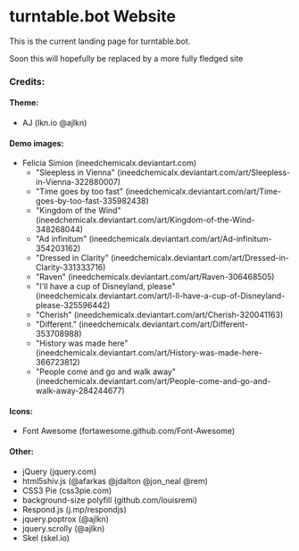# turntable.bot Website
This is the current landing page for turntable.bot.

Soon this will hopefully be replaced by a more fully fledged site

### Credits:
#### Theme:
* AJ (lkn.io @ajlkn)

#### Demo images:
* Felicia Simion (ineedchemicalx.deviantart.com)
  * "Sleepless in Vienna" (ineedchemicalx.deviantart.com/art/Sleepless-in-Vienna-322880007)
  * "Time goes by too fast" (ineedchemicalx.deviantart.com/art/Time-goes-by-too-fast-335982438)
  * "Kingdom of the Wind" (ineedchemicalx.deviantart.com/art/Kingdom-of-the-Wind-348268044)
  * "Ad infinitum" (ineedchemicalx.deviantart.com/art/Ad-infinitum-354203162)
  * "Dressed in Clarity" (ineedchemicalx.deviantart.com/art/Dressed-in-Clarity-331333716)
  * "Raven" (ineedchemicalx.deviantart.com/art/Raven-306468505)
  * "I'll have a cup of Disneyland, please" (ineedchemicalx.deviantart.com/art/I-ll-have-a-cup-of-Disneyland-please-325596442)
  * "Cherish" (ineedchemicalx.deviantart.com/art/Cherish-320041163)
  * "Different." (ineedchemicalx.deviantart.com/art/Different-353708988)
  * "History was made here" (ineedchemicalx.deviantart.com/art/History-was-made-here-366723812)
  * "People come and go and walk away" (ineedchemicalx.deviantart.com/art/People-come-and-go-and-walk-away-284244677)

#### Icons:
* Font Awesome (fortawesome.github.com/Font-Awesome)

#### Other:
* jQuery (jquery.com)
* html5shiv.js (@afarkas @jdalton @jon_neal @rem)
* CSS3 Pie (css3pie.com)
* background-size polyfill (github.com/louisremi)
* Respond.js (j.mp/respondjs)
* jquery.poptrox (@ajlkn)
* jquery.scrolly (@ajlkn)
* Skel (skel.io)

